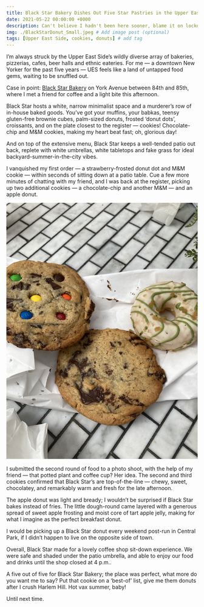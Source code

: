 ```yaml
---
title: Black Star Bakery Dishes Out Five Star Pastries in the Upper East Side
date: 2021-05-22 00:00:00 +0000
description: Can't believe I hadn't been here sooner, blame it on lockdown....
img: ./BlackStarDonut_Small.jpeg # Add image post (optional)
tags: [Upper East Side, cookies, donuts] # add tag
---
```


I’m always struck by the Upper East Side’s wildly diverse array of bakeries, pizzerias, cafes, beer halls and ethnic eateries. For me — a downtown New Yorker for the past five years — UES feels like a land of untapped food gems, waiting to be snuffled out.

Case in point: <a href='https://www.blackstarbakery.com/' target='blank'>Black Star Bakery</a> on York Avenue between 84th and 85th, where I met a friend for coffee and a light bite this afternoon.

Black Star hosts a white, narrow minimalist space and a murderer’s row of in-house baked goods. You’ve got your muffins, your babkas, teensy gluten-free brownie cubes, palm-sized donuts, frosted ‘donut dots’, croissants, and on the plate closest to the register — cookies! Chocolate-chip and M&M cookies, making my heart beat fast; oh, glorious day!

And on top of the extensive menu, Black Star keeps a well-tended patio out back, replete with white umbrellas, white tabletops and fake grass for ideal backyard-summer-in-the-city vibes.

I vanquished my first order — a strawberry-frosted donut dot and M&M cookie — within seconds of sitting down at a patio table. Cue a few more minutes of chatting with my friend, and I was back at the register, picking up two additional cookies — a chocolate-chip and another M&M — and an apple donut.

<div class="Image__Small">
  <img src="./BlackStarCookies_Small.jpeg" alt="alt text for small image" />
</div>



I submitted the second round of food to a photo shoot, with the help of my friend — that potted plant and coffee cup? Her idea. The second and third cookies confirmed that Black Star’s are top-of-the-line — chewy, sweet, chocolatey, and remarkably warm and fresh for the late afternoon.

The apple donut was light and bready; I wouldn’t be surprised if Black Star bakes instead of fries. The little dough-round came layered with a generous spread of sweet apple frosting and moist core of tart apple jelly, making for what I imagine as the perfect breakfast donut.

I would be picking up a Black Star donut every weekend post-run in Central Park, if I didn’t happen to live on the opposite side of town.

Overall, Black Star made for a lovely coffee shop sit-down experience. We were safe and shaded under the patio umbrella, and able to enjoy our food and drinks until the shop closed at 4 p.m..

A five out of five for Black Star Bakery; the place was perfect, what more do you want me to say? Put that cookie on a ‘best-of’ list, give me them donuts after I crush Harlem Hill. Hot vax summer, baby!

Until next time.
